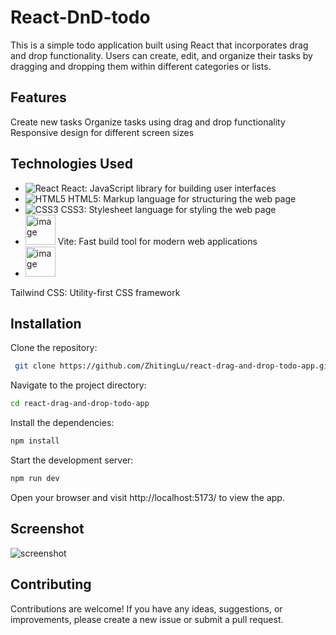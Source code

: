 # React-DnD-todo

This is a simple todo application built using React that incorporates drag and drop functionality. Users can create, edit, and organize their tasks by dragging and dropping them within different categories or lists.

## Features
Create new tasks
Organize tasks using drag and drop functionality
Responsive design for different screen sizes

## Technologies Used

- ![React](https://img.icons8.com/color/48/000000/react-native.png) React: JavaScript library for building user interfaces
- ![HTML5](https://img.icons8.com/color/48/000000/html-5.png) HTML5: Markup language for structuring the web page
- ![CSS3](https://img.icons8.com/color/48/000000/css3.png) CSS3: Stylesheet language for styling the web page
- <img src="https://github.com/ZhitingLu/React-DnD-todo/assets/62883171/d6998c3d-d30f-4910-8719-711e5b33b376" alt="image" width="48px"> Vite: Fast build tool for modern web applications
- <img src="https://github.com/ZhitingLu/React-DnD-todo/assets/62883171/faeaa06a-14e3-43b8-9777-484a9405fd82" alt="image" width="48px">
 Tailwind CSS: Utility-first CSS framework


## Installation

Clone the repository:

 ```bash
  git clone https://github.com/ZhitingLu/react-drag-and-drop-todo-app.git
```

Navigate to the project directory:

  ```bash
  cd react-drag-and-drop-todo-app
  ```

Install the dependencies:

  ```bash
  npm install
  ```

Start the development server:

  ```bash
  npm run dev
  ```

Open your browser and visit http://localhost:5173/ to view the app.

## Screenshot
<img src="https://github.com/ZhitingLu/React-DnD-todo/assets/62883171/15de0bae-07fb-4169-bb41-72cfc39474ee" alt="screenshot">


## Contributing
Contributions are welcome! If you have any ideas, suggestions, or improvements, please create a new issue or submit a pull request.


